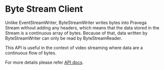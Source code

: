 # Byte Stream Client

Unlike EventStreamWriter, ByteStreamWriter writes bytes into Pravega Stream
without adding any headers, which means that the data stored in the Stream is a continuous
array of bytes. Because of that, data written by ByteStreamWriter can only be read by
ByteStreamReader. 

This API is useful in the context of video streaming where data are a continuous flow of bytes.

For more details please refer [API docs](./doc/pravega_client_rust/byte_stream/index.html).